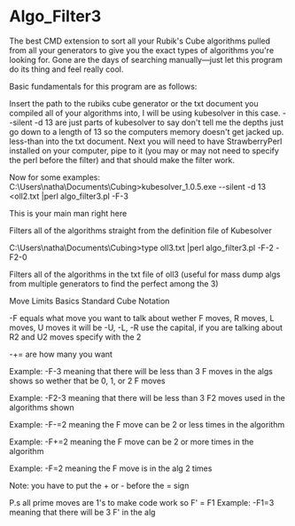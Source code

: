 # Algo_Filter3
The best CMD extension to sort all your Rubik's Cube algorithms pulled from all your generators to give you the exact types of algorithms you're looking for. Gone are the days of searching manually—just let this program do its thing and feel really cool.

Basic fundamentals for this program are as follows:

Insert the path to the rubiks cube generator or the txt document you compiled all of your algorithms into, I will be using kubesolver in this case.
--silent -d 13 are just parts of kubesolver to say don't tell me the depths just go down to a length of 13 so the computers memory doesn't get jacked up.
less-than into the txt document.
Next you will need to have StrawberryPerl installed on your computer, pipe to it (you may or may not need to specify the perl before the filter) and that should make the filter work.

Now for some examples:
C:\Users\natha\Documents\Cubing>kubesolver_1.0.5.exe --silent -d 13 <oll2.txt |perl algo_filter3.pl -F-3

This is your main man right here

Filters all of the algorithms straight from the definition file of Kubesolver

C:\Users\natha\Documents\Cubing>type oll3.txt |perl algo_filter3.pl -F-2 -F2-0

Filters all of the algorithms in the txt file of oll3 (useful for mass dump algs from multiple generators to find the perfect among the 3)


Move Limits Basics
Standard Cube Notation

-F equals what move you want to talk about wether F moves, R moves, L moves, U moves it will be -U, -L, -R use the capital, if you are talking about R2 and U2 moves specify with the 2

-+= are how many you want

Example: -F-3 meaning that there will be less than 3 F moves in the algs shows so wether that be 0, 1, or 2 F moves

Example: -F2-3 meaning that there will be less than 3 F2 moves used in the algorithms shown

Example: -F-=2 meaning the F move can be 2 or less times in the algorithm

Example: -F+=2 meaning the F move can be 2 or more times in the algorithm

Example: -F=2 meaning the F move is in the alg 2 times

Note: you have to put the + or - before the = sign

P.s all prime moves are 1's to make code work so F' = F1
Example: -F1=3 meaning that there will be 3 F' in the alg

